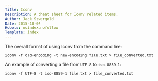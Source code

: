 ```yaml
---
Title: Iconv
Description: A cheat sheet for Iconv related items.
Author: Jack Szwergold
Date: 2015-10-07
Robots: noindex,nofollow
Template: index
---
```


The overall format of using Iconv from the command line:

    iconv -f old-encoding -t new-encoding file.txt > file_converted.txt

An example of converting a file from `UTF-8` to `iso-8859-1`:

    iconv -f UTF-8 -t iso-8859-1 file.txt > file_converted.txt
